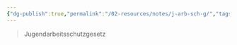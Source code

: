 ```yaml
---
{"dg-publish":true,"permalink":"/02-resources/notes/j-arb-sch-g/","tags":[null],"noteIcon":"","updated":"2025-07-12T13:31:41.000+02:00"}
---
```


>Jugendarbeitsschutzgesetz